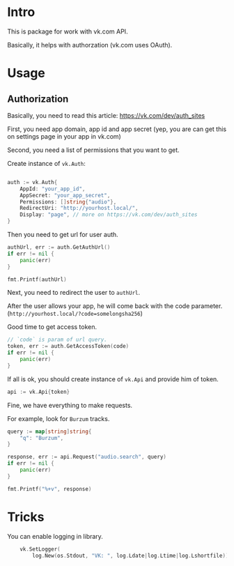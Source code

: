 # Intro

This is package for work with vk.com API.

Basically, it helps with authorzation (vk.com uses OAuth).

# Usage

## Authorization

Basically, you need to read this article: https://vk.com/dev/auth_sites

First, you need app domain, app id and app secret (yep, you are can get
this on settings page in your app in vk.com)

Second, you need a list of permissions that you want to get.

Create instance of `vk.Auth`:

```go

auth := vk.Auth{
    AppId: "your_app_id",
    AppSecret: "your_app_secret",
    Permissions: []string{"audio"},
    RedirectUri: "http://yourhost.local/",
    Display: "page", // more on https://vk.com/dev/auth_sites
}

```

Then you need to get url for user auth.

```go
authUrl, err := auth.GetAuthUrl()
if err != nil {
	panic(err)
}

fmt.Printf(authUrl)
```

Next, you need to redirect the user to `authUrl`.

After the user allows your app, he will come back with the code
parameter. (`http://yourhost.local/?code=somelongsha256`)

Good time to get access token.

```go
// `code` is param of url query.
token, err := auth.GetAccessToken(code)
if err != nil {
	panic(err)
}
```

If all is ok, you should create instance of `vk.Api` and provide him of token.

```go
api := vk.Api{token}
```

Fine, we have everything to make requests.

For example, look for `Burzum` tracks.

```go
query := map[string]string{
	"q": "Burzum",
}

response, err := api.Request("audio.search", query)
if err != nil {
	panic(err)
}

fmt.Printf("%+v", response)
```

# Tricks

You can enable logging in library.

```go
    vk.SetLogger(
        log.New(os.Stdout, "VK: ", log.Ldate|log.Ltime|log.Lshortfile))
```
